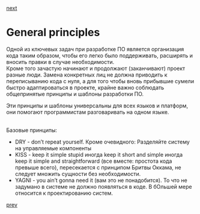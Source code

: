 <a href="03.md">next</a>
<h1>General principles</h1>

<div>
Одной из ключевых задач при разработке ПО является организация кода таким образом,
чтобы его легко было поддерживать, расширять и вносить правки в случае необходимости.
</div>

<div>
Кроме того зачастую начинают и продолжают (заканчивают) проект разные люди.
Замена конкретных лиц не должна приводить к переписыванию кода с нуля,
а для того чтобы вновь прибывшие сумели быстро адаптироваться в проекте,
крайне важно соблюдать общепринятые принципы и шаблоны разработки ПО.

<br/>

Эти принципы и шаблоны универсальны для всех языков и платформ,
 они помогают программистам разговаривать на одном языке.
</div>

<br/>

<div>
Базовые принципы:

<ul>
<li>
DRY - don’t repeat yourself. Кроме очевидного: Разделяйте систему на управляемые компоненты
</li>
<li>
KISS - keep it simple stupid иногда keep it short and simple иногда keep it simple and straightforward
(все вместе: простота кода превыше всего), пересекается с принципом Бритвы Оккама,
не следует множить сущности без необходимости.
</li>
<li>
YAGNI - you ain’t gonna need it (вам это не понадобится).
То что не задумано в системе не должно появляться в коде.
В бОльшей мере относится к проектированию систем.
</li>
</ul>

</div>

<a href="01.md">prev</a>
